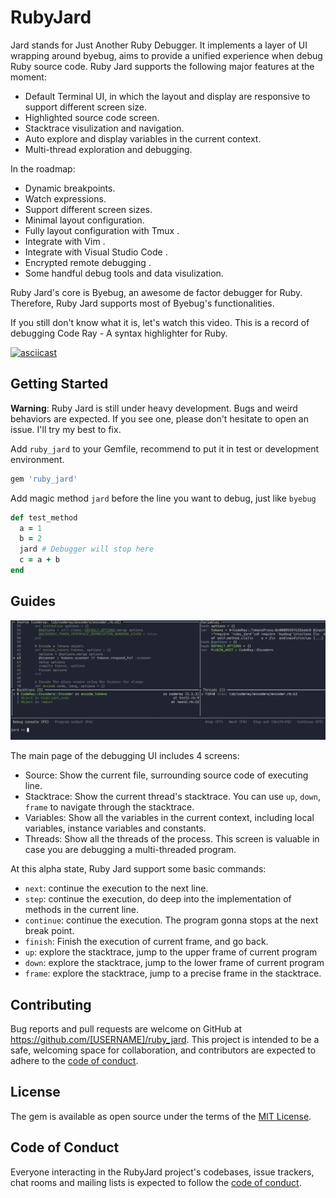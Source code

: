 # RubyJard

Jard stands for Just Another Ruby Debugger. It implements a layer of UI wrapping around byebug, aims to provide a unified experience when debug Ruby source code. Ruby Jard supports the following major features at the moment:

* Default Terminal UI, in which the layout and display are responsive to support different screen size.
* Highlighted source code screen.
* Stacktrace visulization and navigation.
* Auto explore and display variables in the current context.
* Multi-thread exploration and debugging.

In the roadmap:
* Dynamic breakpoints.
* Watch expressions.
* Support different screen sizes.
* Minimal layout configuration.
* Fully layout configuration with Tmux .
* Integrate with Vim .
* Integrate with Visual Studio Code .
* Encrypted remote debugging .
* Some handful debug tools and data visulization.

Ruby Jard's core is Byebug, an awesome de factor debugger for Ruby. Therefore, Ruby Jard supports most of Byebug's functionalities.

If you still don't know what it is, let's watch this video. This is a record of debugging Code Ray - A syntax highlighter for Ruby.

[![asciicast](https://asciinema.org/a/ejWK3Px55QNQmhM4nbd1lSigW.svg)](https://asciinema.org/a/ejWK3Px55QNQmhM4nbd1lSigW)

## Getting Started

**Warning**: Ruby Jard is still under heavy development. Bugs and weird behaviors are expected. If you see one, please don't hesitate to open an issue. I'll try my best to fix.

Add `ruby_jard` to your Gemfile, recommend to put it in test or development environment.

``` ruby
gem 'ruby_jard'
```

Add magic method `jard` before the line you want to debug, just like `byebug`

```ruby
def test_method
  a = 1
  b = 2
  jard # Debugger will stop here
  c = a + b
end
```

## Guides

![Guide UI](./docs/guide-ui.png)

The main page of the debugging UI includes 4 screens:
- Source: Show the current file, surrounding source code of executing line.
- Stacktrace: Show the current thread's stacktrace. You can use `up`, `down`, `frame` to navigate through the stacktrace.
- Variables: Show all the variables in the current context, including local variables, instance variables and constants.
- Threads: Show all the threads of the process. This screen is valuable in case you are debugging a multi-threaded program.

At this alpha state, Ruby Jard support some basic commands:
- `next`: continue the execution to the next line.
- `step`: continue the execution, do deep into the implementation of methods in the current line.
- `continue`: continue the execution. The program gonna stops at the next break point.
- `finish`: Finish the execution of current frame, and go back.
- `up`: explore the stacktrace, jump to the upper frame of current program
- `down`: explore the stacktrace, jump to the lower frame of current program
- `frame`: explore the stacktrace, jump to a precise frame in the stacktrace.

## Contributing

Bug reports and pull requests are welcome on GitHub at https://github.com/[USERNAME]/ruby_jard. This project is intended to be a safe, welcoming space for collaboration, and contributors are expected to adhere to the [code of conduct](https://github.com/[USERNAME]/ruby_jard/blob/master/CODE_OF_CONDUCT.md).


## License

The gem is available as open source under the terms of the [MIT License](https://opensource.org/licenses/MIT).

## Code of Conduct

Everyone interacting in the RubyJard project's codebases, issue trackers, chat rooms and mailing lists is expected to follow the [code of conduct](https://github.com/[USERNAME]/ruby_jard/blob/master/CODE_OF_CONDUCT.md).

